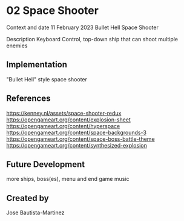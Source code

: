 # 02 Space Shooter

Context and date
11 February 2023
Bullet Hell Space Shooter

Description
Keyboard Control, top-down ship that can shoot multiple enemies

## Implementation
"Bullet Hell" style space shooter

## References
https://kenney.nl/assets/space-shooter-redux
https://opengameart.org/content/explosion-sheet
https://opengameart.org/content/hyperspace
https://opengameart.org/content/space-backgrounds-3
https://opengameart.org/content/space-boss-battle-theme
https://opengameart.org/content/synthesized-explosion

## Future Development
more ships, boss(es), menu and end game music

## Created by
Jose Bautista-Martinez

